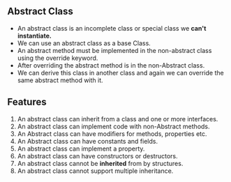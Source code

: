 ﻿## Abstract Class
* An abstract class is an incomplete class or special class we <b>can't instantiate.</b> 
* We can use an abstract class as a base Class. 
* An abstract method must be implemented in the non-abstract class using the override keyword. 
* After overriding the abstract method is in the non-Abstract class. 
* We can derive this class in another class and again we can override the same abstract method with it.

## Features
1. An abstract class can inherit from a class and one or more interfaces.
2. An abstract class can implement code with non-Abstract methods.
3. An Abstract class can have modifiers for methods, properties etc.
4. An Abstract class can have constants and fields.
5. An abstract class can implement a property.
6. An abstract class can have constructors or destructors.
7. An abstract class cannot be <b>inherited</b> from by structures.
8. An abstract class cannot support multiple inheritance.


